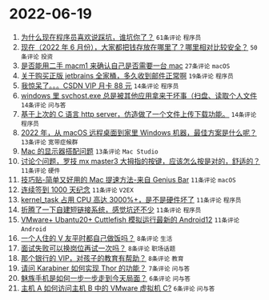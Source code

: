 # 2022-06-19

1. [为什么现在程序员喜欢说踩坑，谁坑你了？](https://www.v2ex.com/t/860614) `61条评论` `程序员`
1. [现在（2022 年 6 月份），大家都把钱存放在哪里了？哪里相对比较安全？](https://www.v2ex.com/t/860611) `50条评论` `投资`
1. [是否能用二手 macm1 来确认自己是否需要一台 mac](https://www.v2ex.com/t/860629) `27条评论` `macOS`
1. [关于购买正版 jetbrains 全家桶，多久收到邮件正常啊](https://www.v2ex.com/t/860643) `19条评论` `程序员`
1. [我惊呆了。。。CSDN VIP 月卡 88 元](https://www.v2ex.com/t/860634) `14条评论` `程序员`
1. [windows 里 svchost.exe 总是被其他应用拿来干坏事（扫盘、读取个人文件](https://www.v2ex.com/t/860612) `14条评论` `问与答`
1. [基于上次的 C 语言 http server，仿造做了一个文件上传下载功能。](https://www.v2ex.com/t/860605) `14条评论` `程序员`
1. [2022 年，从 macOS 远程桌面到家里 Windows 机器，最佳方案是什么呢？](https://www.v2ex.com/t/860633) `13条评论` `宽带症候群`
1. [Mac 的显示器搭配问题](https://www.v2ex.com/t/860608) `13条评论` `Mac Studio`
1. [讨论个问题，罗技 mx master3 大拇指的按键，应该怎么按是对的，舒适的？](https://www.v2ex.com/t/860640) `11条评论` `硬件`
1. [技巧贴-简单又好用的 Mac 提速方法-来自 Genius Bar](https://www.v2ex.com/t/860631) `11条评论` `macOS`
1. [连续签到 1000 天纪念](https://www.v2ex.com/t/860617) `11条评论` `V2EX`
1. [kernel_task 占用 CPU 高达 3000%+，是不是硬件坏了](https://www.v2ex.com/t/860615) `11条评论` `程序员`
1. [折腾了一下自建短链接系统，感觉坑还不少](https://www.v2ex.com/t/860613) `11条评论` `程序员`
1. [VMware+ Ubantu20+ Cuttlefish 模拟运行最新的 Android12](https://www.v2ex.com/t/860603) `11条评论` `Android`
1. [一个人住的 V 友平时都自己做饭吗？](https://www.v2ex.com/t/860649) `8条评论` `生活`
1. [面试失败可以换岗位再试一次吗？](https://www.v2ex.com/t/860623) `8条评论` `职场话题`
1. [那个银行的 VIP，对孩子的教育有帮助？](https://www.v2ex.com/t/860622) `8条评论` `教育`
1. [请问 Karabiner 如何实现 Thor 的功能？](https://www.v2ex.com/t/860616) `7条评论` `问与答`
1. [魅族手机是如何一步一步走到今天局面？](https://www.v2ex.com/t/860648) `6条评论` `问与答`
1. [主机 A 如何访问主机 B 中的 VMware 虚拟机 C?](https://www.v2ex.com/t/860646) `6条评论` `问与答`
